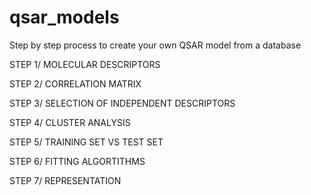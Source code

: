 # qsar_models
Step by step process to create your own QSAR model from a database

STEP 1/ MOLECULAR DESCRIPTORS


STEP 2/ CORRELATION MATRIX


STEP 3/ SELECTION OF INDEPENDENT DESCRIPTORS


STEP 4/ CLUSTER ANALYSIS


STEP 5/ TRAINING SET VS TEST SET


STEP 6/ FITTING ALGORTITHMS


STEP 7/ REPRESENTATION 
